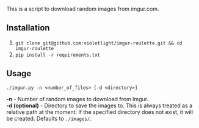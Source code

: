 This is a script to download random images from imgur.com.

## Installation
1. `git clone git@github.com:violetlight/imgur-roulette.git && cd imgur-roulette`
2. `pip install -r requirements.txt`

## Usage
`./imgur.py -n <number_of_files> [-d <directory>]`

**-n** - Number of random images to download from Imgur.  
**-d (optional)** - Directory to save the images to. This is always treated as a relative path at the moment. If the specified
directory does not exist, it will be created. Defaults to `./images/`.
